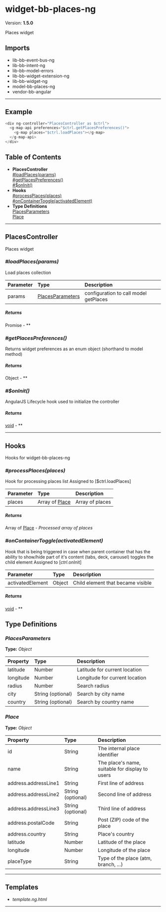 # widget-bb-places-ng


Version: **1.5.0**

Places widget

## Imports

* lib-bb-event-bus-ng
* lib-bb-intent-ng
* lib-bb-model-errors
* lib-bb-widget-extension-ng
* lib-bb-widget-ng
* model-bb-places-ng
* vendor-bb-angular

---

## Example

```javascript
<div ng-controller="PlacesController as $ctrl">
  <g-map-api preferences="$ctrl.getPlacesPreferences()">
    <g-map places="$ctrl.loadPlaces"></g-map>
  </g-map-api>
</div>
```

## Table of Contents
- **PlacesController**<br/>    <a href="#PlacesController_loadPlaces">#loadPlaces(params)</a><br/>    <a href="#PlacesController_getPlacesPreferences">#getPlacesPreferences()</a><br/>    <a href="#PlacesController_$onInit">#$onInit()</a><br/>
- **Hooks**<br/>    <a href="#Hooks_processPlaces">#processPlaces(places)</a><br/>    <a href="#Hooks_onContainerToggle">#onContainerToggle(activatedElement)</a><br/>
- **Type Definitions**<br/>    <a href="#PlacesParameters">PlacesParameters</a><br/>    <a href="#Place">Place</a><br/>

---

## PlacesController

Places widget

### <a name="PlacesController_loadPlaces"></a>*#loadPlaces(params)*

Load places collection

| Parameter | Type | Description |
| :-- | :-- | :-- |
| params | [PlacesParameters](#PlacesParameters) | configuration to call model getPlaces |

##### Returns

Promise - **

### <a name="PlacesController_getPlacesPreferences"></a>*#getPlacesPreferences()*

Returns widget preferences as an enum object
(shorthand to model method)

##### Returns

Object - **

### <a name="PlacesController_$onInit"></a>*#$onInit()*

AngularJS Lifecycle hook used to initialize the controller

##### Returns

[void](#void) - **

---

## Hooks

Hooks for widget-bb-places-ng

### <a name="Hooks_processPlaces"></a>*#processPlaces(places)*

Hook for processing places list
Assigned to [$ctrl.loadPlaces]

| Parameter | Type | Description |
| :-- | :-- | :-- |
| places | Array of [Place](#Place) | Array of places |

##### Returns

Array of [Place](#Place) - *Processed array of places*

### <a name="Hooks_onContainerToggle"></a>*#onContainerToggle(activatedElement)*

Hook that is being triggered in case when parent container
that has the ability to show/hide part of it's content (tabs, deck, carousel)
toggles the child element
Assigned to [$ctrl.$onInit]

| Parameter | Type | Description |
| :-- | :-- | :-- |
| activatedElement | Object | Child element that became visible |

##### Returns

[void](#void) - **

## Type Definitions


### <a name="PlacesParameters"></a>*PlacesParameters*


**Type:** *Object*


| Property | Type | Description |
| :-- | :-- | :-- |
| latitude | Number | Latitude for current location |
| longitude | Number | Longitude for current location |
| radius | Number | Search radius |
| city | String (optional) | Search by city name |
| country | String (optional) | Search by country name |

### <a name="Place"></a>*Place*


**Type:** *Object*


| Property | Type | Description |
| :-- | :-- | :-- |
| id | String | The internal place identifier |
| name | String | The place's name, suitable for display to users |
| address.addressLine1 | String | First line of address |
| address.addressLine2 | String (optional) | Second line of address |
| address.addressLine3 | String (optional) | Third line of address |
| address.postalCode | String | Post (ZIP) code of the place |
| address.country | String | Place's country |
| latitude | Number | Latitude of the place |
| longitude | Number | Longitude of the place |
| placeType | String | Type of the place (atm, branch, ...) |

---

## Templates

* *template.ng.html*

---

